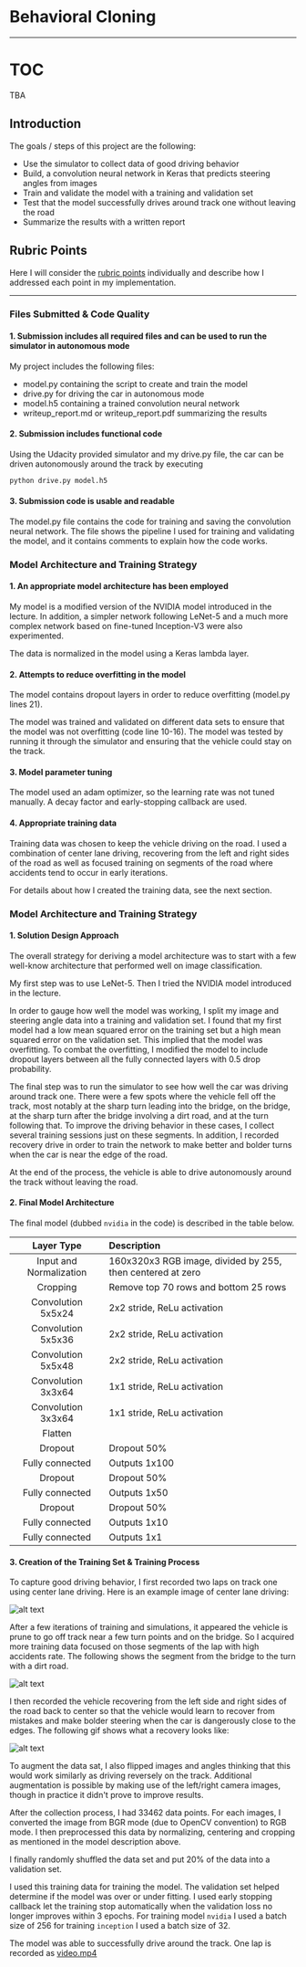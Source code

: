 # Behavioral Cloning
---

# TOC
TBA

## Introduction

The goals / steps of this project are the following:
* Use the simulator to collect data of good driving behavior
* Build, a convolution neural network in Keras that predicts steering angles from images
* Train and validate the model with a training and validation set
* Test that the model successfully drives around track one without leaving the road
* Summarize the results with a written report


[//]:  # (Image References)

[gif1]: ./gif1.gif
[gif2]: ./gif2.gif
[gif3]: ./gif3.gif
[image1]: ./examples/placeholder.png "Model Visualization"
[image2]: ./examples/placeholder.png "Grayscaling"
[image3]: ./examples/placeholder_small.png "Recovery Image"
[image4]: ./examples/placeholder_small.png "Recovery Image"
[image5]: ./examples/placeholder_small.png "Recovery Image"
[image6]: ./examples/placeholder_small.png "Normal Image"
[image7]: ./examples/placeholder_small.png "Flipped Image"

## Rubric Points
Here I will consider the [rubric points](https://review.udacity.com/#!/rubrics/432/view) individually and describe how I addressed each point in my implementation.

---
### Files Submitted & Code Quality

#### 1. Submission includes all required files and can be used to run the simulator in autonomous mode

My project includes the following files:
* model.py containing the script to create and train the model
* drive.py for driving the car in autonomous mode
* model.h5 containing a trained convolution neural network 
* writeup_report.md or writeup_report.pdf summarizing the results

#### 2. Submission includes functional code
Using the Udacity provided simulator and my drive.py file, the car can be driven autonomously around the track by executing 
```sh
python drive.py model.h5
```

#### 3. Submission code is usable and readable

The model.py file contains the code for training and saving the convolution neural network.
The file shows the pipeline I used for training and validating the model, and it contains comments to explain how the code works.

### Model Architecture and Training Strategy

#### 1. An appropriate model architecture has been employed

My model is a modified version of the NVIDIA model introduced in the lecture.
In addition, a simpler network following LeNet-5 and a much more complex network based on fine-tuned Inception-V3 were also experimented.

The data is normalized in the model using a Keras lambda layer.

#### 2. Attempts to reduce overfitting in the model

The model contains dropout layers in order to reduce overfitting (model.py lines 21). 

The model was trained and validated on different data sets to ensure that the model was not overfitting (code line 10-16). The model was tested by running it through the simulator and ensuring that the vehicle could stay on the track.

#### 3. Model parameter tuning

The model used an adam optimizer, so the learning rate was not tuned manually.
A decay factor and early-stopping callback are used.

#### 4. Appropriate training data

Training data was chosen to keep the vehicle driving on the road.
I used a combination of center lane driving, recovering from the left and right sides of the road as well as focused training on
segments of the road where accidents tend to occur in early iterations.

For details about how I created the training data, see the next section. 

### Model Architecture and Training Strategy

#### 1. Solution Design Approach

The overall strategy for deriving a model architecture was to start with a few well-know architecture that performed well on image classification.

My first step was to use LeNet-5. Then I tried the NVIDIA model introduced in the lecture.

In order to gauge how well the model was working, I split my image and steering angle data into a training and validation set.
I found that my first model had a low mean squared error on the training set but a high mean squared error on the validation set.
This implied that the model was overfitting. To combat the overfitting,
I modified the model to include dropout layers between all the fully connected layers with 0.5 drop probability.

The final step was to run the simulator to see how well the car was driving around track one.
There were a few spots where the vehicle fell off the track, most notably at the sharp turn leading into the bridge, on the bridge,
at the sharp turn after the bridge involving a dirt road, and at the turn following that.
To improve the driving behavior in these cases, I collect several training sessions just on these segments. In addition, I recorded recovery drive
in order to train the network to make better and bolder turns when the car is near the edge of the road.

At the end of the process, the vehicle is able to drive autonomously around the track without leaving the road.

#### 2. Final Model Architecture

The final model (dubbed ```nvidia``` in the code) is described in the table below.

| Layer Type      		|     Description	|
|:---:|:---|
| Input and Normalization | 160x320x3 RGB image, divided by 255, then centered at zero |
| Cropping         		| Remove top 70 rows and bottom 25 rows |
| Convolution 5x5x24  	| 2x2 stride, ReLu activation |
| Convolution 5x5x36  	| 2x2 stride, ReLu activation |
| Convolution 5x5x48  	| 2x2 stride, ReLu activation |
| Convolution 3x3x64  	| 1x1 stride, ReLu activation |
| Convolution 3x3x64  	| 1x1 stride, ReLu activation |
| Flatten               | |
| Dropout               | Dropout 50% |
| Fully connected		| Outputs 1x100|
| Dropout               | Dropout 50% |
| Fully connected		| Outputs 1x50|
| Dropout               | Dropout 50% |
| Fully connected		| Outputs 1x10|
| Fully connected		| Outputs 1x1|


#### 3. Creation of the Training Set & Training Process

To capture good driving behavior, I first recorded two laps on track one using center lane driving.
Here is an example image of center lane driving:

![alt text][gif3]

After a few iterations of training and simulations, it appeared the vehicle is prune to go off track near a few turn points and on the bridge.
So I acquired more training data focused on those segments of the lap with high accidents rate. The following shows the segment from the bridge
to the turn with a dirt road.

![alt text][gif2]

I then recorded the vehicle recovering from the left side and right sides of the road back to center
so that the vehicle would learn to recover from mistakes and make bolder steering when the car is dangerously close to the edges.
The following gif shows what a recovery looks like:

![alt text][gif1]


To augment the data sat, I also flipped images and angles thinking that this would work similarly as driving reversely on the track.
Additional augmentation is possible by making use of the left/right camera images, though in practice it didn't prove to improve results.

After the collection process, I had 33462 data points. For each images, I converted the image from BGR mode (due to OpenCV convention)
to RGB mode. I then preprocessed this data by normalizing, centering and cropping as mentioned in the model description above.

I finally randomly shuffled the data set and put 20% of the data into a validation set.

I used this training data for training the model.
The validation set helped determine if the model was over or under fitting.
I used early stopping callback let the training stop automatically when the validation loss no longer improves within 3 epochs.
For training model ````nvidia```` I used a batch size of 256 for training ````inception```` I used a batch size of 32.

The model was able to successfully drive around the track. One lap is recorded as [video.mp4](video.mp4)
